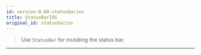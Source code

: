 ```yaml
---
id: version-0.60-statusbarios
title: StatusBarIOS
original_id: statusbarios
---
```


> Use `StatusBar` for mutating the status bar.

---

